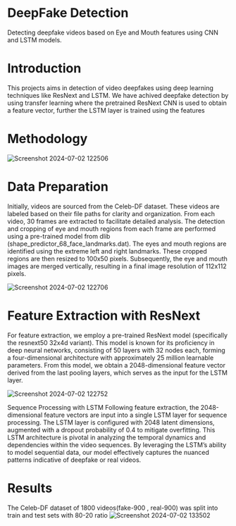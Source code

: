 # DeepFake Detection
Detecting deepfake videos based on Eye and Mouth features using CNN and LSTM models.

# Introduction
This projects aims in detection of video deepfakes using deep learning techniques like ResNext and LSTM. We have achived deepfake detection by using transfer learning where the pretrained ResNext CNN is used to obtain a feature vector, further the LSTM layer is trained using the features

# Methodology
![Screenshot 2024-07-02 122506](https://github.com/Rishitamamidipalli/DeepFake-Detection/assets/123208162/1f61cf1f-b3fe-49a1-af3a-3b80404adbc0)

# Data Preparation
Initially, videos are sourced from the Celeb-DF dataset. These videos are labeled based on their file paths for clarity and organization. From each video, 30 frames are extracted to facilitate detailed analysis. The detection and cropping of eye and mouth regions from each frame are performed using a pre-trained model from dlib (shape_predictor_68_face_landmarks.dat). The eyes and mouth regions are identified using the extreme left and right landmarks. These cropped regions are then resized to 100x50 pixels. Subsequently, the eye and mouth images are merged vertically, resulting in a final image resolution of 112x112 pixels.

![Screenshot 2024-07-02 122706](https://github.com/Rishitamamidipalli/DeepFake-Detection/assets/123208162/30c4838d-63fb-486f-bc00-a4a5e238b298)

# Feature Extraction with ResNext
For feature extraction, we employ a pre-trained ResNext model (specifically the resnext50 32x4d variant). This model is known for its proficiency in deep neural networks, consisting of 50 layers with 32 nodes each, forming a four-dimensional architecture with approximately 25 million learnable parameters. From this model, we obtain a 2048-dimensional feature vector derived from the last pooling layers, which serves as the input for the LSTM layer.

![Screenshot 2024-07-02 122752](https://github.com/Rishitamamidipalli/DeepFake-Detection/assets/123208162/20446dcd-4d6e-4429-9496-bc3b01e0e355)

Sequence Processing with LSTM
Following feature extraction, the 2048-dimensional feature vectors are input into a single LSTM layer for sequence processing. The LSTM layer is configured with 2048 latent dimensions, augmented with a dropout probability of 0.4 to mitigate overfitting. This LSTM architecture is pivotal in analyzing the temporal dynamics and dependencies within the video sequences. By leveraging the LSTM’s ability to model sequential data, our model effectively captures the nuanced patterns indicative of deepfake or real videos.

# Results
The Celeb-DF dataset of 1800 videos(fake-900 , real-900) was split into train and test sets with 80-20 ratio
![Screenshot 2024-07-02 133502](https://github.com/Rishitamamidipalli/DeepFake-Detection/assets/123208162/a184ebcc-ac15-4763-b9da-0acc8a25b25e)
